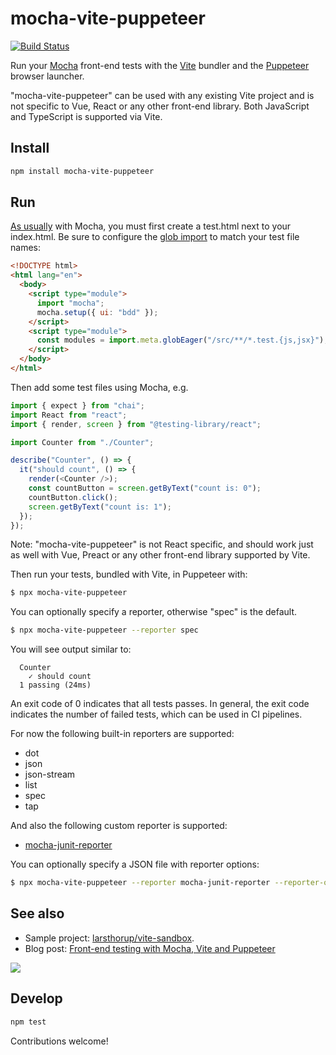 # mocha-vite-puppeteer

[![Build Status](https://github.com/larsthorup/mocha-vite-puppeteer/actions/workflows/ci.yml/badge.svg)](https://github.com/larsthorup/mocha-vite-puppeteer/actions/workflows/ci.yml)

Run your [Mocha](https://mochajs.org/) front-end tests with the [Vite](https://vitejs.dev/) bundler and the [Puppeteer](https://pptr.dev/) browser launcher.

"mocha-vite-puppeteer" can be used with any existing Vite project and is not specific to Vue, React or any other front-end library. Both JavaScript and TypeScript is supported via Vite.

## Install

```bash
npm install mocha-vite-puppeteer
```

## Run

[As usually](https://mochajs.org/#running-mocha-in-the-browser) with Mocha, you must first create a test.html next to your index.html. Be sure to configure the [glob import](https://vitejs.dev/guide/features.html#glob-import) to match your test file names:

```html
<!DOCTYPE html>
<html lang="en">
  <body>
    <script type="module">
      import "mocha";
      mocha.setup({ ui: "bdd" });
    </script>
    <script type="module">
      const modules = import.meta.globEager("/src/**/*.test.{js,jsx}");
    </script>
  </body>
</html>
```

Then add some test files using Mocha, e.g.

```js
import { expect } from "chai";
import React from "react";
import { render, screen } from "@testing-library/react";

import Counter from "./Counter";

describe("Counter", () => {
  it("should count", () => {
    render(<Counter />);
    const countButton = screen.getByText("count is: 0");
    countButton.click();
    screen.getByText("count is: 1");
  });
});
```

Note: "mocha-vite-puppeteer" is not React specific, and should work just as well with Vue, Preact or any other front-end library supported by Vite.

Then run your tests, bundled with Vite, in Puppeteer with:

```bash
$ npx mocha-vite-puppeteer
```

You can optionally specify a reporter, otherwise "spec" is the default.

```bash
$ npx mocha-vite-puppeteer --reporter spec
```

You will see output similar to:

```text
  Counter
    ✓ should count
  1 passing (24ms)
```

An exit code of 0 indicates that all tests passes. In general, the exit code indicates the number of failed tests, which can be used in CI pipelines.

For now the following built-in reporters are supported:

- dot
- json
- json-stream
- list
- spec
- tap

And also the following custom reporter is supported:

- [mocha-junit-reporter](https://www.npmjs.com/package/mocha-junit-reporter)

You can optionally specify a JSON file with reporter options:

```bash
$ npx mocha-vite-puppeteer --reporter mocha-junit-reporter --reporter-options mocha-junit-reporter.config.json
```

## See also

- Sample project: [larsthorup/vite-sandbox](https://github.com/larsthorup/vite-sandbox).
- Blog post: [Front-end testing with Mocha, Vite and Puppeteer](https://www.fullstackagile.eu/2021/03/21/mocha-vite-puppeteer/)

![](https://www.fullstackagile.eu/2021/03/21/mocha-vite-puppeteer/mocha-vite-puppeteer-diagram.png)

## Develop

```bash
npm test
```

Contributions welcome!
